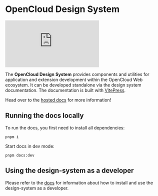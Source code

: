 # OpenCloud Design System

[![Matrix](https://img.shields.io/matrix/opencloud%3Amatrix.org?logo=matrix)](https://app.element.io/#/room/#opencloud:matrix.org)

The **OpenCloud Design System** provides components and utilities for application and extension development within the
OpenCloud Web ecosystem. It can be developed standalone via the design system documentation. The documentation is
built with [VitePress](https://vitepress.dev/).

Head over to the [hosted docs](https://docs.opencloud.eu/design-system/) for more information!

## Running the docs locally

To run the docs, you first need to install all dependencies:

```
pnpm i
```

Start docs in dev mode:

```
pnpm docs:dev
```

## Using the design-system as a developer

Please refer to the [docs](https://docs.opencloud.eu/design-system/gettingStarted/installation.html) for information about how to install and use the design-system as a developer.
